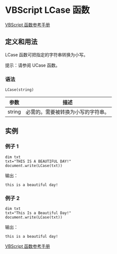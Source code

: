 # VBScript LCase 函数

[VBScript 函数参考手册](/vbscript/vbscript_ref_functions.asp "VBScript 函数")

## 定义和用法

LCase 函数可把指定的字符串转换为小写。

提示：请参阅 UCase 函数。

### 语法

```
LCase(string)
```

| 参数 | 描述 |
| --- | --- |
| string | 必需的。需要被转换为小写的字符串。 |

## 实例

### 例子 1

```
dim txt
txt="THIS IS A BEAUTIFUL DAY!"
document.write(LCase(txt))
```

输出：

```
this is a beautiful day!
```

### 例子 2

```
dim txt
txt="This Is a Beautiful Day!"
document.write(LCase(txt))
```

输出：

```
this is a beautiful day!
```

[VBScript 函数参考手册](/vbscript/vbscript_ref_functions.asp "VBScript 函数")

